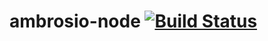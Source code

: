 # ambrosio-node [![Build Status](https://travis-ci.org/hashashin/ambrosio-node.svg?branch=master)](https://travis-ci.org/hashashin/ambrosio-node)
